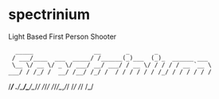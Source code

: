 # spectrinium
Light Based First Person Shooter

      _____                 __       _       _               
     / ___/____  ___  _____/ /______(_)___  (_)_  ______ ___ 
     \__ \/ __ \/ _ \/ ___/ __/ ___/ / __ \/ / / / / __ `__ \
    ___/ / /_/ /  __/ /__/ /_/ /  / / / / / / /_/ / / / / / /
   /____/ .___/\___/\___/\__/_/  /_/_/ /_/_/\__,_/_/ /_/ /_/
      /_/                                                   
